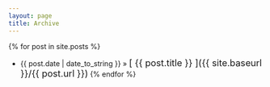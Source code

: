```yaml
---
layout: page
title: Archive
---
```


<!-- Search posts -->
{% for post in site.posts %}
  * {{ post.date | date_to_string }} &raquo;
  <span style="font-size:18px;"> [ {{ post.title }} ]({{ site.baseurl }}/{{ post.url }})</span>
{% endfor %}
